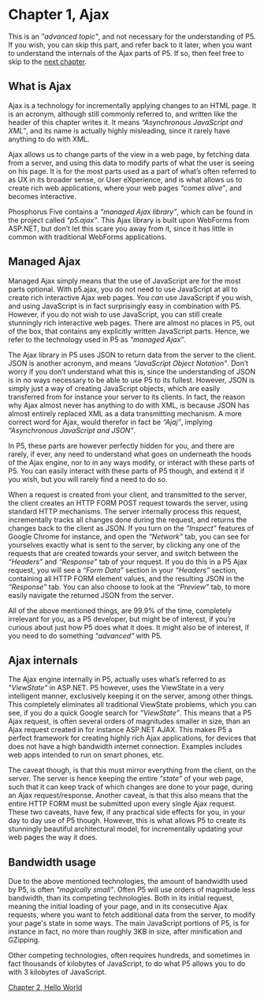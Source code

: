 # Chapter 1, Ajax

This is an *"advanced topic"*, and not necessary for the understanding of P5. If you wish, you can skip this part, and refer back to it later, when you want to understand the internals of the Ajax parts of P5. If so, then feel free to skip to the [next chapter](chapter-2.md).

## What is Ajax

Ajax is a technology for incrementally applying changes to an HTML page. It is an acronym, although still commonly referred to, and written like the header of this chapter writes it. It means _“Asynchronous JavaScript and XML”_, and its name is actually highly misleading, since it rarely have anything to do with XML.

Ajax allows us to change parts of the view in a web page, by fetching data from a server, and using this data to modify parts of what the user is seeing on his page. It is for the most parts used as a part of what’s often referred to as UX in its broader sense, or User eXperience, and is what allows us to create rich web applications, where your web pages _“comes alive”_, and becomes interactive.

Phosphorus Five contains a _“managed Ajax library”_, which can be found in the project called _“p5.ajax”_. This Ajax library is built upon WebForms from ASP.NET, but don’t let this scare you away from it, since it has little in common with traditional WebForms applications.

## Managed Ajax

Managed Ajax simply means that the use of JavaScript are for the most parts optional. With p5.ajax, you do not need to use JavaScript at all to create rich interactive Ajax web pages. You *can* use JavaScript if you wish, and using JavaScript is in fact surprisingly easy in combination with P5. However, if you do not wish to use JavaScript, you can still create stunningly rich interactive web pages. There are almost no places in P5, out of the box, that contains any explicitly written JavaScript parts. Hence, we refer to the technology used in P5 as _“managed Ajax”_.

The Ajax library in P5 uses JSON to return data from the server to the client. JSON is another acronym, and means _“JavaScript Object Notation”_. Don’t worry if you don’t understand what this is, since the understanding of JSON is in no ways necessary to be able to use P5 to its fullest. However, JSON is simply just a way of creating JavaScript objects, which are easily transferred from for instance your server to its clients. In fact, the reason why Ajax almost never has anything to do with XML, is because JSON has almost entirely replaced XML as a data transmitting mechanism. A more correct word for Ajax, would therefor in fact be _“Ajaj”_, implying _“Asynchronous JavaScript and JSON”_.

In P5, these parts are however perfectly hidden for you, and there are rarely, if ever, any need to understand what goes on underneath the hoods of the Ajax engine, nor to in any ways modify, or interact with these parts of P5. You can easily interact with these parts of P5 though, and extend it if you wish, but you will rarely find a need to do so.

When a request is created from your client, and transmitted to the server, the client creates an HTTP FORM POST request towards the server, using standard HTTP mechanisms. The server internally process this request, incrementally tracks all changes done during the request, and returns the changes back to the client as JSON. If you turn on the _“Inspect”_ features of Google Chrome for instance, and open the _“Network”_ tab, you can see for yourselves exactly what is sent to the server, by clicking any one of the requests that are created towards your server, and switch between the _“Headers”_ and _“Response”_ tab of your request. If you do this in a P5 Ajax request, you will see a _“Form Data”_ section in your _“Headers”_ section, containing all HTTP FORM element values, and the resulting JSON in the _“Response”_ tab. You can also choose to look at the _“Preview”_ tab, to more easily navigate the returned JSON from the server.

All of the above mentioned things, are 99.9% of the time, completely irrelevant for you, as a P5 developer, but might be of interest, if you’re curious about just how P5 does what it does. It might also be of interest, if you need to do something *"advanced"* with P5.

## Ajax internals

The Ajax engine internally in P5, actually uses what’s referred to as *"ViewState"* in ASP.NET. P5 however, uses the ViewState in a very intelligent manner, exclusively keeping it on the server, among other things. This completely eliminates all traditional ViewState problems, which you can see, if you do a quick Google search for *“ViewState”*. This means that a P5 Ajax request, is often several orders of magnitudes smaller in size, than an Ajax request created in for instance ASP.NET AJAX. This makes P5 a perfect framework for creating highly rich Ajax applications, for devices that does not have a high bandwidth internet connection. Examples includes web apps intended to run on smart phones, etc.

The caveat though, is that this must mirror everything from the client, on the server. The server is hence keeping the entire _“state”_ of your web page, such that it can keep track of which changes are done to your page, during an Ajax request/response. Another caveat, is that this also means that the entire HTTP FORM must be submitted upon every single Ajax request. These two caveats, have few, if any practical side effects for you, in your day to day use of P5 though. However, this is what allows P5 to create its stunningly beautiful architectural model, for incrementally updating your web pages the way it does.

## Bandwidth usage

Due to the above mentioned technologies, the amount of bandwidth used by P5, is often *"magically small"*. Often P5 will use orders of magnitude less bandwidth, than its competing technologies. Both in its initial request, meaning the initial loading of your page, and in its consecutive Ajax requests, where you want to fetch additional data from the server, to modify your page's state in some ways. The main JavaScript portions of P5, is for instance in fact, no more than roughly 3KB in size, after minification and GZipping.

Other competing technologies, often requires hundreds, and sometimes in fact thousands of kilobytes of JavaScript, to do what P5 allows you to do with 3 kilobytes of JavaScript.

[Chapter 2, Hello World](chapter-2.md)